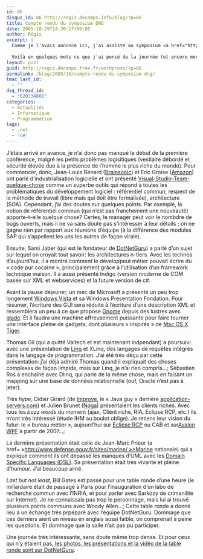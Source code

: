 ```yaml
---
id: 86
disqus_id: 86 http://regis.decamps.info/blog/?p=86
title: Compte rendu du symposium DNG
date: 2005-10-29T14:30:17+00:00
author: Régis
excerpt: |
  Comme je l'avais annoncé ici, j'ai assisté au symposium <a href="http://www.dotnetguru.org/">DotNetGuru</a>. DNG est la première communauté française d'architectes et de développeurs sur la plateforme .net de Microsoft (qui a sponsorisé l'évènement). Les membres de l'équipe DNG ont tous un niveau technique très pointu, sont des consultants et ont donc un discours très critique vis à vis de .net, savant mélange de retours d'expérience et de veille technologique.
  
  Voilà en quelques mots ce que j'ai pensé de la journée (et encore merci à Olivier de m'avoir parlé de cet évènement).
layout: post
guid: http://regis.decamps.free.fr/wordpress/?p=86
permalink: /blog/2005/10/compte-rendu-du-symposium-dng/
tmac_last_id:
  - ""
dsq_thread_id:
  - "620334801"
categories:
  - Actualités
  - Informatique
  - Programmation
tags:
  - .net
  - 'C#'
---
```

J’étais arrivé en avance, je n’ai donc pas manqué le début de la première conférence, malgré les petits problèmes logisitiques (vestiaire débordé et sécurité élevée due à la présence de l’homme le plus riche du monde). Pour commencer, donc, Jean-Louis Bénard ([Brainsonic](http://www.brainsonic.com/)) et Eric Groise ([Amazon](http://www.amazon.fr/)) ont parlé d’industrialisation logicielle et ont présenté [Visual-Studio-Team-quelque-chose](http://lab.msdn.microsoft.com/teamsystem/) comme un superbe outils qui répond à toutes les problématiques du développement logiciel : référentiel commun, respect de la méthode de travail (libre mais qui doit être formalisée), architecture (SOA). Cependant, j’ai des doutes sur quelques points. Par exemple, la notion de référentiel commun (qui n’est pas franchement une nouveauté) apporte-t-elle quelque chose? Certes, le manager peut voir le nombdre de bugs ouverts, mais il ne va sans doute pas s’intéresser à leur détails ; on ne gagne rien par rapport aux réunions d’équipe (à la différence des modules SAP qui s’appellent les uns les autres de façon virale).

Ensuite, Sami Jaber (qui est le fondateur de [DotNetGuru](http://www.dotnetguru.org/)) a parlé d’un sujet sur lequel on croyait tout savoir: les architectures n-tiers. Avec les technos d’aujourd’hui, il a montré comment le développeut métier pouvait écrire du « code pur cocaïne », principalement grâce à l’utilisation d’un framework technique maison. Il a aussi présenté Indigo (version moderne de COM basée sur XML et webservices) et la future version de c#.

Avant la pause déjeuner, un mec de Microsoft a présenté un peu trop longement [Windows Vista](http://www.microsoft.com/windowsvista/) et sa Windows Presentation Fondation. Pour résumer, l’écriture des GUI sera réduite à l’écriture d’une description XML et ressemblera un peu à ce que propose [Gnome](http://www.gnome.org/) depuis des lustres avec [glade](http://glade.gnome.org/). Et il faudra une machine affreusement puissante pour faire tourner une interface pleine de gadgets, dont plusieurs « inspirés » de [Mac OS X Tiger](http://www.apple.com/macosx/).

Thomas Gil (qui a quitté Valtech et est maintenant indpendant) a poursuivi avec une présentation de [Linq](http://msdn.microsoft.com/netframework/future/linq/) et XLinq, des langages de requêtes intégrés dans le langage de programmation. J’ai été très déçu par cette présentation: j’ai déjà admiré Thomas quand il expliquait des choses complexes de façon limpide, mais sur Linq, je n’ai rien compris…; Sébastien Ros a enchaîné avec Dlinq, qui parle de la même chose, mais en faisant un mapping sur une base de données relationnelle (ouf, Oracle n’est pas à jeter).

Très _hype_, Didier Girard (de [Improve](http://www.improve-technologies.com/), le « Java guy » derrière [application-servers.com](http://www.application-servers.com/)) et Julien Brunet ([Noga](http://www.noga-systemes.com/)) présentaient les clients riches. Avec tous les _buzz words_ du moment (ajax, Client riche, RIA, Eclipse RCP, etc.) ils m’ont très intéressé (étude IHM au boulot oblige). Je retiens leur vision du futur: le « bureau métier », aujourd’hui sur [Eclipse RCP](http://www.eclipse.org/rcp/) ou CAB et sur[Avalon WPF](http://msdn.microsoft.com/windowsvista/building/presentation/default.aspx) à partir de 2007…;

La dernière présentation était celle de Jean-Marc Prieur (a href= »http://www.defense.gouv.fr/sites/marine/ »>Marine nationale) qui a expliqué comment ils ont dépassé les manques d’UML avec les [Domain Specific Languages (DSL)](http://compose.labri.fr/documentation/dsl/dsl_overview.php3). Sa présentation était très vivante et pleine d’humour. J’ai beaucoup aimé.

_Last but not least_, Bill Gates est passé pour une table ronde d’une heure (le millardaire était de passage à Paris pour l’inauguration d’un labo de recherche commun avec l’INRIA, et pour parler avec Sarkozy de crimanilité sur Internet). Je ne connaissais pas trop le personnage, mais lui ai trouvé plusieurs points communs avec Woody Allen…; Cette table ronde a donné lieu a un échange très prpéparé avec l’équipe DotNetGuru. Dommage que ces derniers aient un niveau en anglais aussi faible, on comprenait à peine les questions. Et dommage que la salle n’ait pas pu participer.

Une journée très intéressante, sans doute même trop dense. Et pour ceux qui n’y étaient pas, [les photos, les présentations et la vidéo de la table ronde sont sur DotNetGuru](http://www.dotnetguru.org/modules.php?op=modload&name=News&file=article&sid=681&mode=thread).

